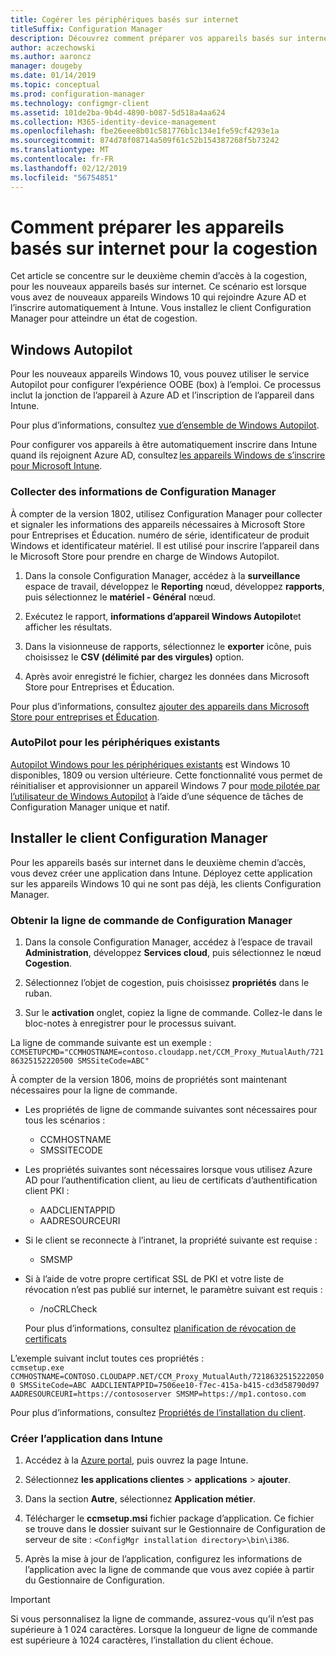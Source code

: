 ```yaml
---
title: Cogérer les périphériques basés sur internet
titleSuffix: Configuration Manager
description: Découvrez comment préparer vos appareils basés sur internet de Windows 10 pour la cogestion.
author: aczechowski
ms.author: aaroncz
manager: dougeby
ms.date: 01/14/2019
ms.topic: conceptual
ms.prod: configuration-manager
ms.technology: configmgr-client
ms.assetid: 101de2ba-9b4d-4890-b087-5d518a4aa624
ms.collection: M365-identity-device-management
ms.openlocfilehash: fbe26eee8b01c581776b1c134e1fe59cf4293e1a
ms.sourcegitcommit: 874d78f08714a509f61c52b154387268f5b73242
ms.translationtype: MT
ms.contentlocale: fr-FR
ms.lasthandoff: 02/12/2019
ms.locfileid: "56754851"
---
```

# <a name="how-to-prepare-internet-based-devices-for-co-management"></a>Comment préparer les appareils basés sur internet pour la cogestion

Cet article se concentre sur le deuxième chemin d’accès à la cogestion, pour les nouveaux appareils basés sur internet. Ce scénario est lorsque vous avez de nouveaux appareils Windows 10 qui rejoindre Azure AD et l’inscrire automatiquement à Intune. Vous installez le client Configuration Manager pour atteindre un état de cogestion.  



## <a name="windows-autopilot"></a>Windows Autopilot

Pour les nouveaux appareils Windows 10, vous pouvez utiliser le service Autopilot pour configurer l’expérience OOBE (box) à l’emploi. Ce processus inclut la jonction de l’appareil à Azure AD et l’inscription de l’appareil dans Intune.  

Pour plus d’informations, consultez [vue d’ensemble de Windows Autopilot](https://docs.microsoft.com/windows/deployment/windows-autopilot/windows-autopilot).    

Pour configurer vos appareils à être automatiquement inscrire dans Intune quand ils rejoignent Azure AD, consultez [les appareils Windows de s’inscrire pour Microsoft Intune](https://docs.microsoft.com/intune/windows-enroll).  


### <a name="gather-information-from-configuration-manager"></a>Collecter des informations de Configuration Manager

À compter de la version 1802, utilisez Configuration Manager pour collecter et signaler les informations des appareils nécessaires à Microsoft Store pour Entreprises et Éducation. numéro de série, identificateur de produit Windows et identificateur matériel. Il est utilisé pour inscrire l’appareil dans le Microsoft Store pour prendre en charge de Windows Autopilot. 

1. Dans la console Configuration Manager, accédez à la **surveillance** espace de travail, développez le **Reporting** nœud, développez **rapports**, puis sélectionnez le **matériel - Général** nœud.  

2. Exécutez le rapport, **informations d’appareil Windows Autopilot**et afficher les résultats.  

3. Dans la visionneuse de rapports, sélectionnez le **exporter** icône, puis choisissez le **CSV (délimité par des virgules)** option.  

4. Après avoir enregistré le fichier, chargez les données dans Microsoft Store pour Entreprises et Éducation.  

Pour plus d’informations, consultez [ajouter des appareils dans Microsoft Store pour entreprises et Éducation](https://docs.microsoft.com/microsoft-store/add-profile-to-devices#add-devices-and-apply-autopilot-deployment-profile).


### <a name="autopilot-for-existing-devices"></a>AutoPilot pour les périphériques existants
<!--1358333-->

[Autopilot Windows pour les périphériques existants](https://techcommunity.microsoft.com/t5/Windows-IT-Pro-Blog/New-Windows-Autopilot-capabilities-and-expanded-partner-support/ba-p/260430) est Windows 10 disponibles, 1809 ou version ultérieure. Cette fonctionnalité vous permet de réinitialiser et approvisionner un appareil Windows 7 pour [mode pilotée par l’utilisateur de Windows Autopilot](https://docs.microsoft.com/windows/deployment/windows-autopilot/user-driven) à l’aide d’une séquence de tâches de Configuration Manager unique et natif. 



## <a name="install-the-configuration-manager-client"></a>Installer le client Configuration Manager

Pour les appareils basés sur internet dans le deuxième chemin d’accès, vous devez créer une application dans Intune. Déployez cette application sur les appareils Windows 10 qui ne sont pas déjà, les clients Configuration Manager. 

### <a name="get-the-command-line-from-configuration-manager"></a>Obtenir la ligne de commande de Configuration Manager

1. Dans la console Configuration Manager, accédez à l’espace de travail **Administration**, développez **Services cloud**, puis sélectionnez le nœud **Cogestion**.  

2. Sélectionnez l’objet de cogestion, puis choisissez **propriétés** dans le ruban.  

3. Sur le **activation** onglet, copiez la ligne de commande. Collez-le dans le bloc-notes à enregistrer pour le processus suivant.  

La ligne de commande suivante est un exemple : `CCMSETUPCMD="CCMHOSTNAME=contoso.cloudapp.net/CCM_Proxy_MutualAuth/72186325152220500 SMSSiteCode=ABC"`

<!--1358215--> À compter de la version 1806, moins de propriétés sont maintenant nécessaires pour la ligne de commande.  

- Les propriétés de ligne de commande suivantes sont nécessaires pour tous les scénarios :  
    - CCMHOSTNAME  
    - SMSSITECODE  

- Les propriétés suivantes sont nécessaires lorsque vous utilisez Azure AD pour l’authentification client, au lieu de certificats d’authentification client PKI :  
    - AADCLIENTAPPID  
    - AADRESOURCEURI  

- Si le client se reconnecte à l’intranet, la propriété suivante est requise :  
    - SMSMP  

- Si à l’aide de votre propre certificat SSL de PKI et votre liste de révocation n’est pas publié sur internet, le paramètre suivant est requis :  
    - /noCRLCheck  
    
     Pour plus d’informations, consultez [planification de révocation de certificats](/sccm/core/plan-design/security/plan-for-security#-plan-for-the-site-server-signing-certificate-self-signed)  

L’exemple suivant inclut toutes ces propriétés :   
`ccmsetup.exe CCMHOSTNAME=CONTOSO.CLOUDAPP.NET/CCM_Proxy_MutualAuth/72186325152220500 SMSSiteCode=ABC AADCLIENTAPPID=7506ee10-f7ec-415a-b415-cd3d58790d97 AADRESOURCEURI=https://contososerver SMSMP=https://mp1.contoso.com`

Pour plus d’informations, consultez [Propriétés de l’installation du client](/sccm/core/clients/deploy/about-client-installation-properties).


### <a name="create-the-app-in-intune"></a>Créer l’application dans Intune

1. Accédez à la [Azure portal](https://portal.azure.com), puis ouvrez la page Intune.  

2. Sélectionnez **les applications clientes** > **applications** > **ajouter**.  

3. Dans la section **Autre**, sélectionnez **Application métier**.  

4. Télécharger le **ccmsetup.msi** fichier package d’application. Ce fichier se trouve dans le dossier suivant sur le Gestionnaire de Configuration de serveur de site : `<ConfigMgr installation directory>\bin\i386`.  

5. Après la mise à jour de l’application, configurez les informations de l’application avec la ligne de commande que vous avez copiée à partir du Gestionnaire de Configuration.  

> [!IMPORTANT]    
> Si vous personnalisez la ligne de commande, assurez-vous qu’il n’est pas supérieure à 1 024 caractères. Lorsque la longueur de ligne de commande est supérieure à 1024 caractères, l’installation du client échoue.


